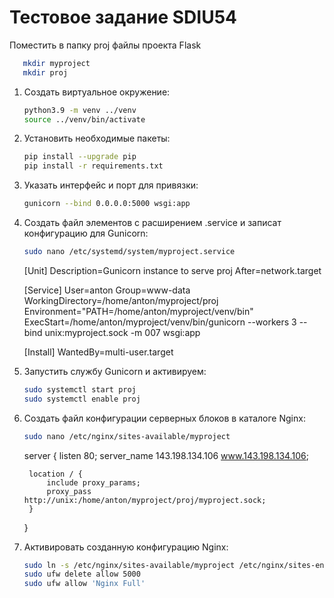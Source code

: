 # Тестовое задание SDIU54

Поместить в папку proj файлы проекта Flask
```bash
   mkdir myproject
   mkdir proj
   ```

1. Создать виртуальное окружение:
    ```bash
   python3.9 -m venv ../venv
   source ../venv/bin/activate
   ```

2. Установить необходимые пакеты:
    ```bash
   pip install --upgrade pip
   pip install -r requirements.txt
   ```

3. Указать интерфейс и порт для привязки:
    ```bash
   gunicorn --bind 0.0.0.0:5000 wsgi:app
   ```

4. Создать файл элементов с расширением .service и записат конфигурацию для Gunicorn:
    ```bash
   sudo nano /etc/systemd/system/myproject.service
   ```

    [Unit]
    Description=Gunicorn instance to serve proj
    After=network.target

    [Service]
    User=anton
    Group=www-data
    WorkingDirectory=/home/anton/myproject/proj
    Environment="PATH=/home/anton/myproject/venv/bin"
    ExecStart=/home/anton/myproject/venv/bin/gunicorn --workers 3 --bind unix:myproject.sock -m 007 wsgi:app

    [Install]
    WantedBy=multi-user.target

5. Запустить службу Gunicorn и активируем:
    ```bash
   sudo systemctl start proj
   sudo systemctl enable proj
   ```

6. Создать файл конфигурации серверных блоков в каталоге Nginx:
    ```bash
   sudo nano /etc/nginx/sites-available/myproject
   ```

    server {
        listen 80;
        server_name 143.198.134.106 www.143.198.134.106;

        location / {
            include proxy_params;
            proxy_pass http://unix:/home/anton/myproject/proj/myproject.sock;
        }
    }

7. Активировать созданную конфигурацию Nginx:
    ```bash
   sudo ln -s /etc/nginx/sites-available/myproject /etc/nginx/sites-enabled
   sudo ufw delete allow 5000
   sudo ufw allow 'Nginx Full'
   ```

